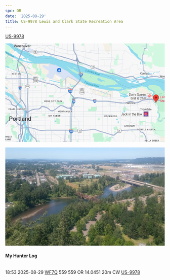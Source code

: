 ```yaml
---
spc: OR
date: '2025-08-29'
title: US-9978 Lewis and Clark State Recreation Area
---
```


[US-9978](https://pota.app/#/park/US-9978)

![](/static/US-9978map.png)

![](/static/US-9978.png)



#### My Hunter Log
<BR>18:53	2025-08-29	[WF7Q](https://qrz.com/db/WF7Q)	559	559	OR	14.0451	20m	CW	[US-9978](https://pota.app/#/park/US-9978)